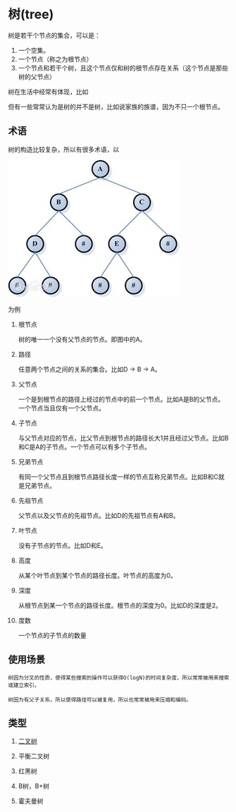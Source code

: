 # 树(tree)

树是若干个节点的集合，可以是：
1. 一个空集。
2. 一个节点（称之为根节点）
3. 一个节点和若干个树，且这个节点仅和树的根节点存在关系（这个节点是那些树的父节点）

树在生活中经常有体现，比如

但有一些常常认为是树的并不是树，比如说家族的族谱，因为不只一个根节点。

## 术语

树的构造比较复杂，所以有很多术语，以

![tree](../images/tree.jpg)

为例

1. 根节点

    树的唯一一个没有父节点的节点。即图中的A。

2. 路径

    任意两个节点之间的关系的集合。比如D -> B  -> A。

3. 父节点

    一个是到根节点的路径上经过的节点中的前一个节点。比如A是B的父节点。一个节点当且仅有一个父节点。

4. 子节点

    与父节点对应的节点，比父节点到根节点的路径长大1并且经过父节点。比如B和C是A的子节点。一个节点可以有多个子节点。

5. 兄弟节点

    有同一个父节点且到根节点路径长度一样的节点互称兄弟节点。比如B和C就是兄弟节点。

6. 先祖节点

    父节点以及父节点的先祖节点。比如D的先祖节点有A和B。

7. 叶节点

    没有子节点的节点。比如D和E。

8. 高度

    从某个叶节点到某个节点的路径长度。叶节点的高度为0。

9. 深度

    从根节点到某一个节点的路径长度。根节点的深度为0。比如D的深度是2。

10. 度数

    一个节点的子节点的数量

## 使用场景

    树因为分叉的性质，使得某些搜索的操作可以获得O(logN)的时间复杂度，所以常常被用来搜索或建立索引。

    树因为有父子关系，所以使得路径可以被复用，所以也常常被用来压缩和编码。

## 类型

1. [二叉树](./binaryTree.md)

2. 平衡二叉树

3. 红黑树

4. B树，B+树

5. 霍夫曼树


